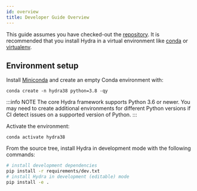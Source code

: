 ```yaml
---
id: overview
title: Developer Guide Overview
---
```


This guide assumes you have checked-out the [repository](https://github.com/facebookresearch/hydra).
It is recommended that you install Hydra in a virtual environment like [conda](https://docs.conda.io/en/latest/) or [virtualenv](https://virtualenv.pypa.io/en/latest/).

## Environment setup
Install [Miniconda](https://docs.conda.io/en/latest/miniconda.html) and create an empty Conda environment with:
```
conda create -n hydra38 python=3.8 -qy
```

:::info NOTE
The core Hydra framework supports Python 3.6 or newer. You may need to create additional environments for different Python versions if CI detect issues on a supported version of Python.
:::

Activate the environment:
```
conda activate hydra38
```
From the source tree, install Hydra in development mode with the following commands:
```bash
# install development dependencies
pip install -r requirements/dev.txt
# install Hydra in development (editable) mode
pip install -e .
```
